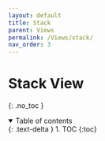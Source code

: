 ```yaml
---
layout: default
title: Stack
parent: Views
permalink: /Views/stack/
nav_order: 3
---
```


# Stack View
{: .no_toc }

<details open markdown="block">
  <summary>
    Table of contents
  </summary>
  {: .text-delta }
1. TOC
{:toc}
</details>